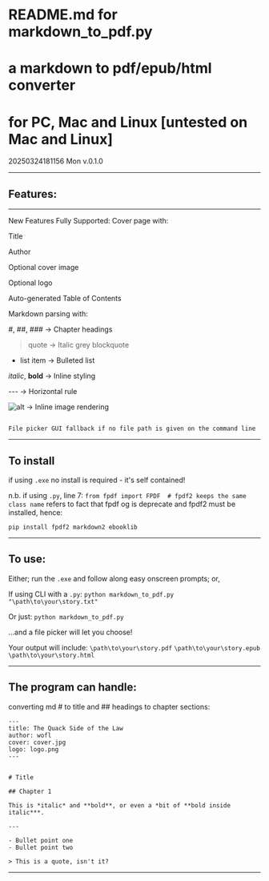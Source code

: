 # README.md for markdown_to_pdf.py
# a markdown to pdf/epub/html converter
# for PC, Mac and Linux [untested on Mac and Linux]

20250324181156 Mon v.0.1.0

---

## Features:

---

New Features Fully Supported:
Cover page with:

Title

Author

Optional cover image

Optional logo

Auto-generated Table of Contents

Markdown parsing with:

#, ##, ### → Chapter headings

> quote → Italic grey blockquote

- list item → Bulleted list

*italic*, **bold** → Inline styling

--- → Horizontal rule

![alt](image.jpg) → Inline image rendering

``` blocks → Monospaced code sections

File picker GUI fallback if no file path is given on the command line
```


---


## To install
if using `.exe` no install is required - it's self contained!

n.b. if using `.py`, line 7: 
`from fpdf import FPDF  # fpdf2 keeps the same class name`
refers to fact that fpdf og is deprecate and fpdf2 must be installed, hence:

`pip install fpdf2 markdown2 ebooklib`


---


## To use:
Either; run the `.exe` and follow along easy onscreen prompts; or,

If using CLI with a `.py`:
`python markdown_to_pdf.py "\path\to\your\story.txt"`

Or just:
`python markdown_to_pdf.py`

…and a file picker will let you choose!


Your output will include:
`\path\to\your\story.pdf`
`\path\to\your\story.epub`
`\path\to\your\story.html`


---


## The program can handle:
converting md # to title and ## headings to chapter sections:

```
---
title: The Quack Side of the Law
author: wofl
cover: cover.jpg
logo: logo.png
---


# Title

## Chapter 1

This is *italic* and **bold**, or even a *bit of **bold inside italic***.

---

- Bullet point one
- Bullet point two

> This is a quote, isn't it?
```


---
